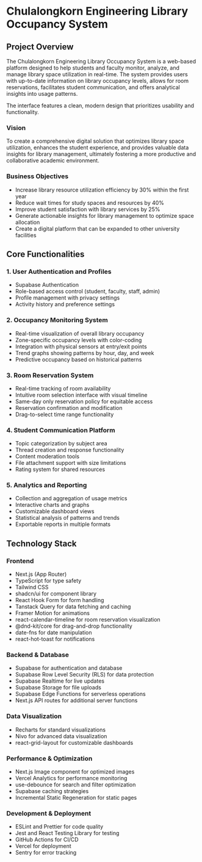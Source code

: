 # Chulalongkorn Engineering Library Occupancy System

## Project Overview

The Chulalongkorn Engineering Library Occupancy System is a web-based platform designed to help students and faculty monitor, analyze, and manage library space utilization in real-time. The system provides users with up-to-date information on library occupancy levels, allows for room reservations, facilitates student communication, and offers analytical insights into usage patterns.

The interface features a clean, modern design that prioritizes usability and functionality.

### Vision

To create a comprehensive digital solution that optimizes library space utilization, enhances the student experience, and provides valuable data insights for library management, ultimately fostering a more productive and collaborative academic environment.

### Business Objectives

- Increase library resource utilization efficiency by 30% within the first year
- Reduce wait times for study spaces and resources by 40%
- Improve student satisfaction with library services by 25%
- Generate actionable insights for library management to optimize space allocation
- Create a digital platform that can be expanded to other university facilities

## Core Functionalities

### 1. User Authentication and Profiles

- Supabase Authentication
- Role-based access control (student, faculty, staff, admin)
- Profile management with privacy settings
- Activity history and preference settings

### 2. Occupancy Monitoring System

- Real-time visualization of overall library occupancy
- Zone-specific occupancy levels with color-coding
- Integration with physical sensors at entry/exit points
- Trend graphs showing patterns by hour, day, and week
- Predictive occupancy based on historical patterns

### 3. Room Reservation System

- Real-time tracking of room availability
- Intuitive room selection interface with visual timeline
- Same-day only reservation policy for equitable access
- Reservation confirmation and modification
- Drag-to-select time range functionality

### 4. Student Communication Platform

- Topic categorization by subject area
- Thread creation and response functionality
- Content moderation tools
- File attachment support with size limitations
- Rating system for shared resources

### 5. Analytics and Reporting

- Collection and aggregation of usage metrics
- Interactive charts and graphs
- Customizable dashboard views
- Statistical analysis of patterns and trends
- Exportable reports in multiple formats

## Technology Stack

### Frontend

- Next.js (App Router)
- TypeScript for type safety
- Tailwind CSS
- shadcn/ui for component library
- React Hook Form for form handling
- Tanstack Query for data fetching and caching
- Framer Motion for animations
- react-calendar-timeline for room reservation visualization
- @dnd-kit/core for drag-and-drop functionality
- date-fns for date manipulation
- react-hot-toast for notifications

### Backend & Database

- Supabase for authentication and database
- Supabase Row Level Security (RLS) for data protection
- Supabase Realtime for live updates
- Supabase Storage for file uploads
- Supabase Edge Functions for serverless operations
- Next.js API routes for additional server functions

### Data Visualization

- Recharts for standard visualizations
- Nivo for advanced data visualization
- react-grid-layout for customizable dashboards

### Performance & Optimization

- Next.js Image component for optimized images
- Vercel Analytics for performance monitoring
- use-debounce for search and filter optimization
- Supabase caching strategies
- Incremental Static Regeneration for static pages

### Development & Deployment

- ESLint and Prettier for code quality
- Jest and React Testing Library for testing
- GitHub Actions for CI/CD
- Vercel for deployment
- Sentry for error tracking
